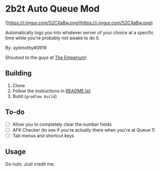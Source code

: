 # 2b2t Auto Queue Mod

![https://i.imgur.com/52CXaBw.png](https://i.imgur.com/52CXaBw.png)

Automatically logs you into whatever server of your choice at a specific time while you're probably not awake to do it.

By: aytimothy#0919

Shoutout to the guys at [The Emperium](http://discord.gg/emperium)!

## Building

1. Clone
2. Follow the instructions in [README.txt](README.txt)
3. Build (`gradlew build`)

## To-do

 - [ ] Allow you to completely clear the number fields  
 - [ ] AFK Checker (to see if you're actually there when you're at Queue 1)
 - [ ] Tab menus and shortcut keys

## Usage

Go nuts. Just credit me.
